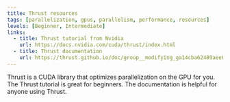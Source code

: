 ```yaml
---
title: Thrust resources
tags: [parallelization, gpus, parallelism, performance, resources]
levels: [Beginner, Intermediate]
links: 
  - title: Thrust tutorial from Nvidia 
    url: https://docs.nvidia.com/cuda/thrust/index.html
  - title: Thrust documentation
    url: https://thrust.github.io/doc/group__modifying_ga14cba62489aee67ffa6348eb74997b57.html#ga14cba62489aee67ffa6348eb74997b57
---
```


Thrust is a CUDA library that optimizes parallelization on the GPU for you. The Thrust tutorial is great for beginners. The documentation is helpful for anyone using Thrust.
